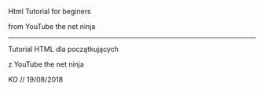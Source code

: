 Html Tutorial for beginers

from YouTube the net ninja

------------------------------------

Tutorial HTML dla początkujących 

z YouTube the net ninja



KO //  19/08/2018
